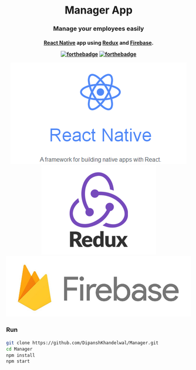 <h1 align="center">Manager App</h1>
<h3 align="center">Manage your employees easily</h3>
<h4 align="center"><a href="https://github.com/react-community/create-react-native-app">React Native</a> app using <a href="https://redux.js.org/">Redux</a> and <a href="https://firebase.google.com">Firebase</a>.

[![forthebadge](http://forthebadge.com/images/badges/built-with-love.svg)](http://forthebadge.com)
[![forthebadge](http://forthebadge.com/images/badges/uses-js.svg)](http://forthebadge.com)

<p align="center">
  <img src="/src/images/ReactNative.png"/>
  <img src="/src/images/Redux.png"/>
  <img src="/src/images/Firebase.png"/>
</p>

### Run
``` bash
git clone https://github.com/DipanshKhandelwal/Manager.git
cd Manager
npm install
npm start
